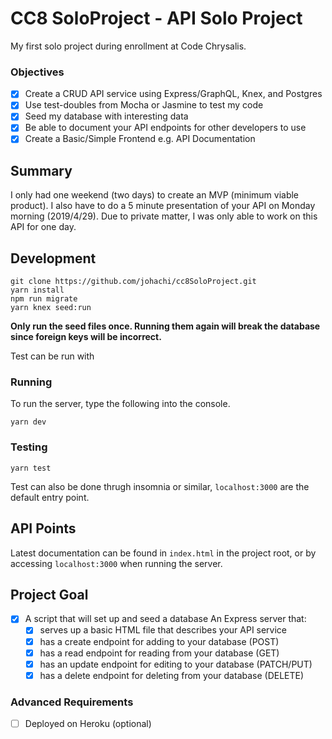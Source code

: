 # CC8 SoloProject - API Solo Project
My first solo project during enrollment at Code Chrysalis.

### Objectives
- [x] Create a CRUD API service using Express/GraphQL, Knex, and Postgres
- [x] Use test-doubles from Mocha or Jasmine to test my code
- [x] Seed my database with interesting data
- [x] Be able to document your API endpoints for other developers to use
- [x] Create a Basic/Simple Frontend e.g. API Documentation

## Summary
I only had one weekend (two days) to create an MVP (minimum viable product).
I also have to do a 5 minute presentation of your API on Monday morning (2019/4/29).
Due to private matter, I was only able to work on this API for one day.

## Development

```
git clone https://github.com/johachi/cc8SoloProject.git
yarn install
npm run migrate
yarn knex seed:run
```

**Only run the seed files once. Running them again will break the database since foreign keys will be incorrect.**

Test can be run with 

### Running

To run the server, type the following into the console.

```
yarn dev
```

### Testing

```
yarn test
```

Test can also be done thrugh insomnia or similar, ```localhost:3000``` are the default entry point.

## API Points
Latest documentation can be found in `index.html` in the project root, or by accessing `localhost:3000` when running the server.

## Project Goal
- [x] A script that will set up and seed a database
An Express server that:
  - [x] serves up a basic HTML file that describes your API service
  - [x] has a create endpoint for adding to your database (POST)
  - [x] has a read endpoint for reading from your database (GET)
  - [x] has an update endpoint for editing to your database (PATCH/PUT)
  - [x] has a delete endpoint for deleting from your database (DELETE)

### Advanced Requirements
- [ ] Deployed on Heroku (optional)
